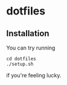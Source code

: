 dotfiles
========

Installation
------------

You can try running
```
cd dotfiles
./setup.sh
```
if you're feeling lucky. 
